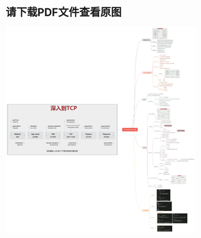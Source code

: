 # 请下载PDF文件查看原图
![HTTP协议原理+Nginx+实践](https://github.com/AYiXi/Learn-for-life/blob/master/Nginx/HTTP%E5%8D%8F%E8%AE%AE%E5%8E%9F%E7%90%86%2BNginx%2B%E5%AE%9E%E8%B7%B5/HTTP%E5%8D%8F%E8%AE%AE%E5%8E%9F%E7%90%86%2BNginx%2B%E5%AE%9E%E8%B7%B5.jpg)
